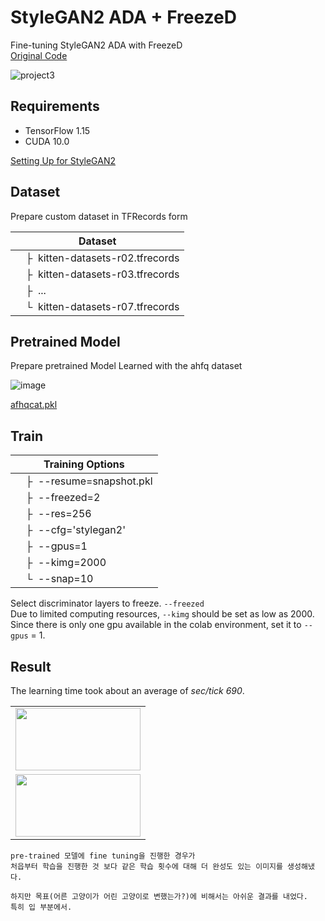 # StyleGAN2 ADA + FreezeD
Fine-tuning StyleGAN2 ADA with FreezeD  
[Original Code](https://github.com/NVlabs/stylegan2-ada)  

![project3](https://user-images.githubusercontent.com/66217855/211782101-54235c62-8f94-42ef-a872-6c1c5d1e1f6e.gif)

## Requirements
- TensorFlow 1.15
- CUDA 10.0

[Setting Up  for StyleGAN2](https://github.com/BOAZ-bigdata/17th_Conference_AntiAginGAN-for-Cat/blob/main/setup/stylegan2/SETUP_StyleGAN2-tf.ipynb)

## Dataset
Prepare custom dataset in TFRecords form  

| Dataset |
| ------- |
| &ensp;&ensp;&boxvr;&nbsp; kitten-datasets-r02.tfrecords |
| &ensp;&ensp;&boxvr;&nbsp; kitten-datasets-r03.tfrecords |
| &ensp;&ensp;&boxvr;&nbsp; ... |
| &ensp;&ensp;&boxur;&nbsp; kitten-datasets-r07.tfrecords |

## Pretrained Model
Prepare pretrained Model  Learned with the ahfq dataset  


![image](https://user-images.githubusercontent.com/66217855/211147695-8abe6ea6-f656-4bd4-86ee-40c1add4b555.png)

[afhqcat.pkl](https://nvlabs-fi-cdn.nvidia.com/stylegan2-ada/pretrained/afhqcat.pkl)

## Train

| Training Options |  
| ----------  |
| &ensp;&ensp;&boxvr;&nbsp; --resume=snapshot.pkl  |
| &ensp;&ensp;&boxvr;&nbsp; --freezed=2  |
| &ensp;&ensp;&boxvr;&nbsp; --res=256  |
| &ensp;&ensp;&boxvr;&nbsp; --cfg='stylegan2' |
| &ensp;&ensp;&boxvr;&nbsp; --gpus=1  |
| &ensp;&ensp;&boxvr;&nbsp; --kimg=2000  |
| &ensp;&ensp;&boxur;&nbsp; --snap=10  |


Select discriminator layers to freeze. `--freezed`  
Due to limited computing resources, `--kimg` should be set as low as 2000.  
Since there is only one gpu available in the colab environment, set it to `--gpus` = 1.  

## Result
The learning time took about an average of _sec/tick 690_.  

<table>
  <tr>
      <td align="center" ><img src="https://user-images.githubusercontent.com/66217855/211782316-3f30000d-1396-4e73-b0be-b2bec91a9d83.gif" width="200" height="100"></td>
     </tr>
     <tr>
     <td align="center" ><img src="https://user-images.githubusercontent.com/66217855/211782101-54235c62-8f94-42ef-a872-6c1c5d1e1f6e.gif" width="200" height="100"></td>
     </tr>
</table>

```
pre-trained 모델에 fine tuning을 진행한 경우가
처읍부터 학습을 진행한 것 보다 같은 학습 횟수에 대해 더 완성도 있는 이미지를 생성해냈다.

하지만 목표(어른 고양이가 어린 고양이로 변했는가?)에 비해서는 아쉬운 결과를 내었다.
특히 입 부분에서.
```
